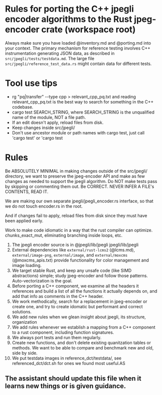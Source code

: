# Rules for porting the C++ jpegli encoder algorithms to the Rust jpeg-encoder crate (workspace root)

Always make sure you have loaded @inventory.md and @porting.md into your context. The primary mechanism for reference testing involves C++ instrumentation generating JSON data, as described in `src/jpegli/tests/testdata.md`. The large file `src/jpegli/reference_test_data.rs` might contain data for different tests.

# Tool use tips

* rg "pq|transfer" --type cpp > relevant_cpp_pq.txt and reading relevant_cpp_pq.txt is the best way to search for something in the C++ codebase.  
* cargo test SEARCH_STRING, where SEARCH_STRING is the unqualified name of the module, NOT a file path.
* If an edit doesn't apply, reload files from disk. 
* Keep changes inside src/jpegli/
* Don't use ancestor module or path names with cargo test, just call 'cargo test' or 'cargo test

# Rules

Be ABSOLUTELY MINIMAL in making changes outside of the src/jpegli/ directory, we want to preserve the jpeg-encoder API and make as few changes as needed to support the jpegli algorithm. Do NOT make tests pass by skipping or commenting them out. Be CORRECT. NEVER INFER A FILE's CONTENTS, READ IT.

We are making our own separate jpegli/jpegli_encoder.rs interface, so that we do not touch encoder.rs in the root.

And if changes fail to apply, reload files from disk since they must have been applied early.

Work to make code idiomatic in a way that the rust compiler can optimize.
chunks_exact_mut, eliminating branching inside loops, etc. 


1. The jpegli encoder source is in @jpegli/lib/jpegli jpegli/lib/jpegli
2. External dependencies like `external/rust-lcms2` (@lcms.md), `external/image-png`, `external/image`, and `external/moxcms` (@moxcms_apis.txt) provide functionality for color management and image loading.
3. We target stable Rust, and keep any unsafe code (like SIMD abstractions) simple; study jpeg-encoder and follow those patterns. Auto-vectorization is the goal.
4. Before porting a C++ component, we examine all the headers it references and build a list of all the functions it actually depends on, and add that info as comments in the C++ header.
5. We work methodically, search for a replacement in jpeg-encoder or create one, and try to create idomatic but performant and correct solutions.
6. We add new rules when we glean insight about jpegli, its structure, organization
7. We add rules whenever we establish a mapping from a C++ component to a rust component, including function signatures.
8. We always port tests and run them regularly.
9. Create new functions, and don't delete existing quanitzation tables or methods. We want to be able to compare and benchmark new and old, side by side.
10. We put testdata images in reference_dct/testdata/, see referenced_dct/dct.sh for ones we found most useful.AS


## The assistant should update this file when it learns new things or is given guidance. 



